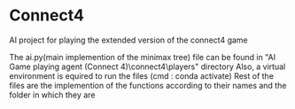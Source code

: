 # Connect4
AI project for playing the extended version of the connect4 game

The ai.py(main implemention of the minimax tree) file can be found in "AI Game playing agent (Connect 4)\connect4\players" directory
Also, a virtual environment is equired to run the files (cmd : conda activate) 
Rest of the files are the implemention of the functions according to their names and the folder in which they are
